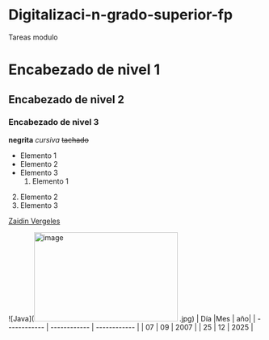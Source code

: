 # Digitalizaci-n-grado-superior-fp
Tareas modulo
   # Encabezado de nivel 1
   ## Encabezado de nivel 2
   ### Encabezado de nivel 3
**negrita**
*cursiva*
~~tachado~~
- Elemento 1
- Elemento 2
- Elemento 3
  1. Elemento 1
2. Elemento 2
3. Elemento 3
  <!-- hola-->
  <!-- jola -->
  [Zaidin Vergeles](https://www.ieszaidinvergeles.org/)

   ![Java](<img width="284" height="177" alt="image" src="https://github.com/user-attachments/assets/092e8877-3261-42e3-bcfd-599d840b8ad9" />
.jpg)
| Día |Mes | año|
| ------------ | ------------ | ------------ |
| 07      | 09     | 2007      |
| 25      | 12      | 2025      |
